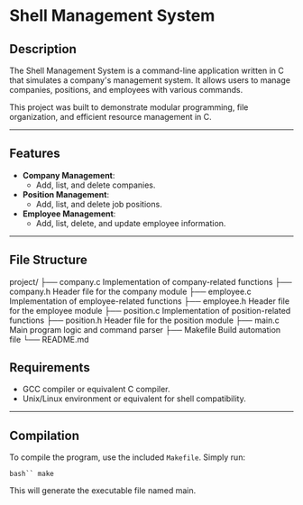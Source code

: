 # Shell Management System

## Description
The Shell Management System is a command-line application written in C that simulates a company's management system. It allows users to manage companies, positions, and employees with various commands.

This project was built to demonstrate modular programming, file organization, and efficient resource management in C.

---

## Features
- **Company Management**:
  - Add, list, and delete companies.
- **Position Management**:
  - Add, list, and delete job positions.
- **Employee Management**:
  - Add, list, delete, and update employee information.

---

## File Structure
project/ 
  ├── company.c Implementation of company-related functions 
  ├── company.h Header file for the company module 
  ├── employee.c Implementation of employee-related functions
  ├── employee.h Header file for the employee module
  ├── position.c  Implementation of position-related functions
  ├── position.h Header file for the position module
  ├── main.c Main program logic and command parser
  ├── Makefile Build automation file 
  └── README.md 

## Requirements
- GCC compiler or equivalent C compiler.
- Unix/Linux environment or equivalent for shell compatibility.

---

## Compilation
To compile the program, use the included `Makefile`. Simply run:

```bash``
make```

This will generate the executable file named main.


